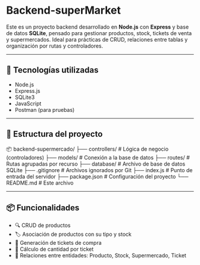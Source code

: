 # Backend-superMarket
Este es un proyecto backend desarrollado en **Node.js** con **Express** y base de datos **SQLite**, pensado para gestionar productos, stock, tickets de venta y supermercados. Ideal para prácticas de CRUD, relaciones entre tablas y organización por rutas y controladores.

---

## 🚀 Tecnologías utilizadas

- Node.js
- Express.js
- SQLite3
- JavaScript
- Postman (para pruebas)

---

## 📁 Estructura del proyecto

📦 backend-supermercado/
├── controllers/ # Lógica de negocio (controladores)
├── models/ # Conexión a la base de datos
├── routes/ # Rutas agrupadas por recurso
├── database/ # Archivo de base de datos SQLite
├── .gitignore # Archivos ignorados por Git
├── index.js # Punto de entrada del servidor
├── package.json # Configuración del proyecto
└── README.md # Este archivo

---

## 📦 Funcionalidades

- 🔍 CRUD de productos
- 🏷️ Asociación de productos con su tipo y stock
- 🧾 Generación de tickets de compra
- 🧮 Cálculo de cantidad por ticket
- 🧬 Relaciones entre entidades: Producto, Stock, Supermercado, Ticket
